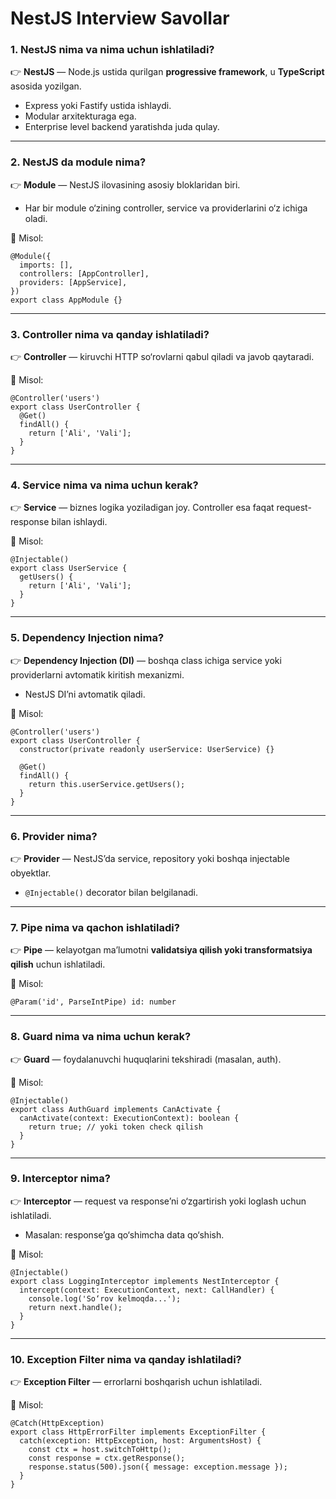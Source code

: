 # NestJS Interview Savollar

### 1. NestJS nima va nima uchun ishlatiladi?

👉 **NestJS** — Node.js ustida qurilgan **progressive framework**, u **TypeScript** asosida yozilgan.

- Express yoki Fastify ustida ishlaydi.
- Modular arxitekturaga ega.
- Enterprise level backend yaratishda juda qulay.

---

### 2. NestJS da module nima?

👉 **Module** — NestJS ilovasining asosiy bloklaridan biri.

- Har bir module o‘zining controller, service va providerlarini o‘z ichiga oladi.

📌 Misol:

```tsx
@Module({
  imports: [],
  controllers: [AppController],
  providers: [AppService],
})
export class AppModule {}
```

---

### 3. Controller nima va qanday ishlatiladi?

👉 **Controller** — kiruvchi HTTP so‘rovlarni qabul qiladi va javob qaytaradi.

📌 Misol:

```tsx
@Controller('users')
export class UserController {
  @Get()
  findAll() {
    return ['Ali', 'Vali'];
  }
}

```

---

### 4. Service nima va nima uchun kerak?

👉 **Service** — biznes logika yoziladigan joy. Controller esa faqat request-response bilan ishlaydi.

📌 Misol:

```tsx
@Injectable()
export class UserService {
  getUsers() {
    return ['Ali', 'Vali'];
  }
}
```

---

### 5. Dependency Injection nima?

👉 **Dependency Injection (DI)** — boshqa class ichiga service yoki providerlarni avtomatik kiritish mexanizmi.

- NestJS DI’ni avtomatik qiladi.

📌 Misol:

```tsx
@Controller('users')
export class UserController {
  constructor(private readonly userService: UserService) {}

  @Get()
  findAll() {
    return this.userService.getUsers();
  }
}
```

---

### 6. Provider nima?

👉 **Provider** — NestJS’da service, repository yoki boshqa injectable obyektlar.

- `@Injectable()` decorator bilan belgilanadi.

---

### 7. Pipe nima va qachon ishlatiladi?

👉 **Pipe** — kelayotgan ma’lumotni **validatsiya qilish yoki transformatsiya qilish** uchun ishlatiladi.

📌 Misol:

```tsx
@Param('id', ParseIntPipe) id: number
```

---

### 8. Guard nima va nima uchun kerak?

👉 **Guard** — foydalanuvchi huquqlarini tekshiradi (masalan, auth).

📌 Misol:

```tsx
@Injectable()
export class AuthGuard implements CanActivate {
  canActivate(context: ExecutionContext): boolean {
    return true; // yoki token check qilish
  }
}
```

---

### 9. Interceptor nima?

👉 **Interceptor** — request va response’ni o‘zgartirish yoki loglash uchun ishlatiladi.

- Masalan: response’ga qo‘shimcha data qo‘shish.

📌 Misol:

```tsx
@Injectable()
export class LoggingInterceptor implements NestInterceptor {
  intercept(context: ExecutionContext, next: CallHandler) {
    console.log('So‘rov kelmoqda...');
    return next.handle();
  }
}
```

---

### 10. Exception Filter nima va qanday ishlatiladi?

👉 **Exception Filter** — errorlarni boshqarish uchun ishlatiladi.

📌 Misol:

```tsx
@Catch(HttpException)
export class HttpErrorFilter implements ExceptionFilter {
  catch(exception: HttpException, host: ArgumentsHost) {
    const ctx = host.switchToHttp();
    const response = ctx.getResponse();
    response.status(500).json({ message: exception.message });
  }
}
```